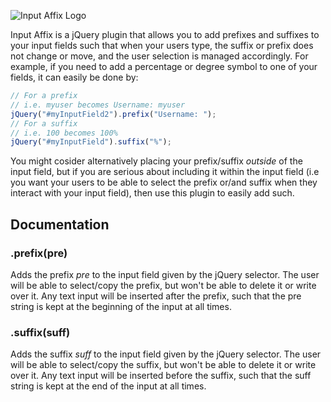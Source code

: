 ![Input Affix Logo](http://static.jcoc611.com/lab/InputAffix/logo.png)

Input Affix is a jQuery plugin that allows you to add prefixes and suffixes to your input fields such that when your users type, the suffix or prefix does not change or move, and the user selection is managed accordingly. For example, if you need to add a percentage or degree symbol to one of your fields, it can easily be done by:

```javascript
// For a prefix
// i.e. myuser becomes Username: myuser
jQuery("#myInputField2").prefix("Username: ");
// For a suffix
// i.e. 100 becomes 100%
jQuery("#myInputField").suffix("%");
```

You might cosider alternatively placing your prefix/suffix *outside* of the input field, but if you are serious about including it within the input field (i.e you want your users to be able to select the prefix or/and suffix when they interact with your input field), then use this plugin to easily add such.

## Documentation

### .prefix(pre)
Adds the prefix *pre* to the input field given by the jQuery selector. The user will be able to select/copy the prefix, but won't be able to delete it or write over it. Any text input will be inserted after the prefix, such that the pre string is kept at the beginning of the input at all times.

### .suffix(suff)
Adds the suffix *suff* to the input field given by the jQuery selector. The user will be able to select/copy the suffix, but won't be able to delete it or write over it. Any text input will be inserted before the suffix, such that the suff string is kept at the end of the input at all times.